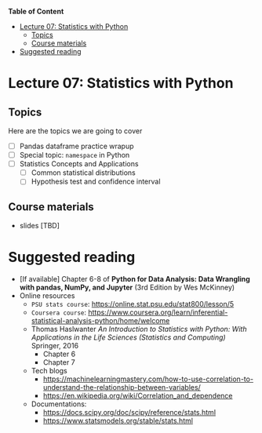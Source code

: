 
**Table of Content**
- [Lecture 07: Statistics with Python](#lecture-07-statistics-with-python)
  - [Topics](#topics)
  - [Course materials](#course-materials)
- [Suggested reading](#suggested-reading)

# Lecture 07: Statistics with Python

## Topics
Here are the topics we are going to cover
* [ ] Pandas dataframe practice wrapup
* [ ] Special topic: `namespace` in Python
* [ ] Statistics Concepts and Applications
  * [ ] Common statistical distributions
  * [ ] Hypothesis test and confidence interval

## Course materials
* slides [TBD]

# Suggested reading
* [If available] Chapter 6-8 of **Python for Data Analysis: Data Wrangling with pandas, NumPy, and Jupyter** (3rd Edition by Wes McKinney)
* Online resources
  * `PSU stats course`: https://online.stat.psu.edu/stat800/lesson/5
  * `Coursera course`: https://www.coursera.org/learn/inferential-statistical-analysis-python/home/welcome
  * Thomas Haslwanter *An Introduction to Statistics with Python: With Applications in the Life Sciences (Statistics and Computing)* Springer, 2016
      * Chapter 6
      * Chapter 7
  * Tech blogs
      * https://machinelearningmastery.com/how-to-use-correlation-to-understand-the-relationship-between-variables/
      * https://en.wikipedia.org/wiki/Correlation_and_dependence
  * Documentations:
      * https://docs.scipy.org/doc/scipy/reference/stats.html
      * https://www.statsmodels.org/stable/stats.html
